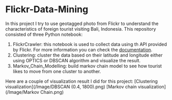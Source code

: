 # Flickr-Data-Mining

In this project I try to use geotagged photo from Flickr to understand the characteristics of foreign tourist visiting Bali, Indonesia. This repository consisted of three Python notebook:
1. FlickrCrawler: this notebook is used to collect data using th API provided by Flickr. For more information you can check the [documentation](https://www.flickr.com/services/api/).
1. Clustering: cluster the data based on their latitude and longitude either using OPTICS or DBSCAN algorithm and visualize the result.
1. Markov_Chain_Modelling: build markov chain model to see how tourist likes to move from one cluster to another.

Here are a couple of visualization result I did for this project:
[Clustering visualization](/Image/DBSCAN (0.4, 1800).png)
[Markov chain visualization](/Image/Markov Chain.png)
